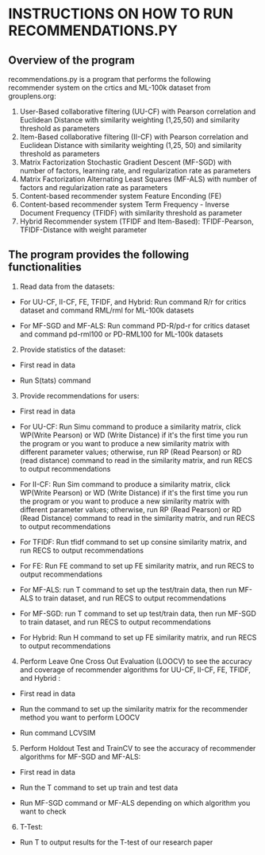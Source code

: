 # **INSTRUCTIONS ON HOW TO RUN RECOMMENDATIONS.PY**

## **Overview of the program**

recommendations.py is a program that performs the following recommender system on the crtics and ML-100k dataset from grouplens.org:

1. User-Based collaborative filtering (UU-CF) with Pearson correlation and Euclidean Distance with similarity weighting (1,25,50) and similarity threshold as parameters 
2. Item-Based collaborative filtering (II-CF) with Pearson correlation and Euclidean Distance with similarity weighting (1,25, 50) and similarity threshold as parameters 
3. Matrix Factorization Stochastic Gradient Descent (MF-SGD) with number of factors, learning rate, and regularization rate as parameters
4. Matrix Factorization Alternating Least Squares (MF-ALS) with number of factors and regularization rate as parameters
5. Content-based recommender system Feature Enconding (FE)
6. Content-based recommender system Term Frequency - Inverse Document Frequency (TFIDF) with similarity threshold as parameter
7. Hybrid Recommender system (TFIDF and Item-Based): TFIDF-Pearson, TFIDF-Distance with weight parameter

## **The program provides the following functionalities**

1. Read data from the datasets:

* For UU-CF, II-CF, FE, TFIDF, and Hybrid: Run command R/r for critics dataset and command RML/rml for ML-100k datasets

* For MF-SGD and MF-ALS: Run command PD-R/pd-r for critics dataset and command pd-rml100 or PD-RML100 for ML-100k datasets

2. Provide statistics of the dataset:

* First read in data

* Run S(tats) command

3. Provide recommendations for users:

* First read in data

* For UU-CF: Run Simu command to produce a similarity matrix, click WP(Write Pearson) or WD (Write Distance) if it's the first time you run the program or you want
to produce a new similarity matrix with different parameter values; otherwise, run RP (Read Pearson) or RD (read distance) command to read in the similarity matrix, and run RECS to output recommendations

* For II-CF: Run Sim command to produce a similarity matrix, click WP(Write Pearson) or WD (Write Distance) if it's the first time you run the program or you want
to produce a new similarity matrix with different parameter values; otherwise, run RP (Read Pearson) or RD (Read Distance) command to read in the similarity matrix, and run RECS to output recommendations

* For TFIDF: Run tfidf command to set up consine similarity matrix, and run RECS to output recommendations

* For FE: Run FE command to set up FE similarity matrix, and run RECS to output recommendations

* For MF-ALS: run T command to set up the test/train data, then run MF-ALS to train dataset, and run RECS to output recommendations

* For MF-SGD: run T command to set up test/train data, then run MF-SGD to train dataset, and run RECS to output recommendations

* For Hybrid: Run H command to set up FE similarity matrix, and run RECS to output recommendations


4. Perform Leave One Cross Out Evaluation (LOOCV) to see the accuracy and coverage of recommender algorithms for UU-CF, II-CF, FE, TFIDF, and Hybrid :

* First read in data

* Run the command to set up the similarity matrix for the recommender method you want to perform LOOCV

* Run command LCVSIM

5. Perform Holdout Test and TrainCV to see the accuracy of recommender algorithms for MF-SGD and MF-ALS:

* First read in data

* Run the T command to set up train and test data

* Run MF-SGD command or MF-ALS depending on which algorithm you want to check

6. T-Test:

* Run T to output results for the T-test of our research paper
